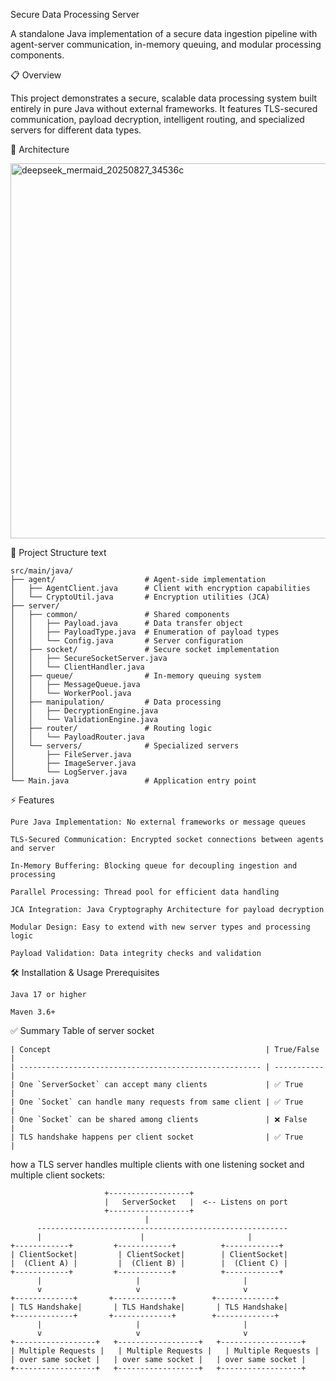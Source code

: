 Secure Data Processing Server

A standalone Java implementation of a secure data ingestion pipeline with agent-server communication, in-memory queuing, and modular processing components.

📋 Overview

This project demonstrates a secure, scalable data processing system built entirely in pure Java without external frameworks. It features TLS-secured communication, payload decryption, intelligent routing, and specialized servers for different data types.

🚀 Architecture

<img width="800" height="600"  alt="deepseek_mermaid_20250827_34536c" src="https://github.com/user-attachments/assets/92242076-c14f-4089-99bc-7b7050932ebc" />

📂 Project Structure
text
```
src/main/java/
├── agent/                    # Agent-side implementation
│   ├── AgentClient.java      # Client with encryption capabilities
│   └── CryptoUtil.java       # Encryption utilities (JCA)
├── server/
│   ├── common/               # Shared components
│   │   ├── Payload.java      # Data transfer object
│   │   ├── PayloadType.java  # Enumeration of payload types
│   │   └── Config.java       # Server configuration
│   ├── socket/               # Secure socket implementation
│   │   ├── SecureSocketServer.java
│   │   └── ClientHandler.java
│   ├── queue/                # In-memory queuing system
│   │   ├── MessageQueue.java
│   │   └── WorkerPool.java
│   ├── manipulation/         # Data processing
│   │   ├── DecryptionEngine.java
│   │   └── ValidationEngine.java
│   ├── router/               # Routing logic
│   │   └── PayloadRouter.java
│   └── servers/              # Specialized servers
│       ├── FileServer.java
│       ├── ImageServer.java
│       └── LogServer.java
└── Main.java                 # Application entry point
```
⚡ Features

    Pure Java Implementation: No external frameworks or message queues

    TLS-Secured Communication: Encrypted socket connections between agents and server

    In-Memory Buffering: Blocking queue for decoupling ingestion and processing

    Parallel Processing: Thread pool for efficient data handling

    JCA Integration: Java Cryptography Architecture for payload decryption

    Modular Design: Easy to extend with new server types and processing logic

    Payload Validation: Data integrity checks and validation

🛠️ Installation & Usage
Prerequisites

    Java 17 or higher

    Maven 3.6+

✅ Summary Table of server socket 
~~~
| Concept                                                | True/False  |
| ------------------------------------------------------ | ----------- |
| One `ServerSocket` can accept many clients             | ✅ True     |
| One `Socket` can handle many requests from same client | ✅ True     |
| One `Socket` can be shared among clients               | ❌ False    |
| TLS handshake happens per client socket                | ✅ True     |
~~~
how a TLS server handles multiple clients with one listening socket and multiple client sockets:
```
                     +------------------+
                     |   ServerSocket   |  <-- Listens on port 
                     +------------------+
                              |
      --------------------------------------------------------
      |                      |                       |
+------------+         +------------+          +------------+
| ClientSocket|         | ClientSocket|        | ClientSocket|
|  (Client A) |         |  (Client B) |        |  (Client C) |
+------------+         +------------+          +------------+
      |                     |                       |
      v                     v                       v
+-------------+       +-------------+        +-------------+
| TLS Handshake|       | TLS Handshake|       | TLS Handshake|
+-------------+       +-------------+        +-------------+
      |                     |                       |
      v                     v                       v
+------------------+   +------------------+   +------------------+
| Multiple Requests |   | Multiple Requests |   | Multiple Requests |
| over same socket |   | over same socket |   | over same socket |
+------------------+   +------------------+   +------------------+

```
